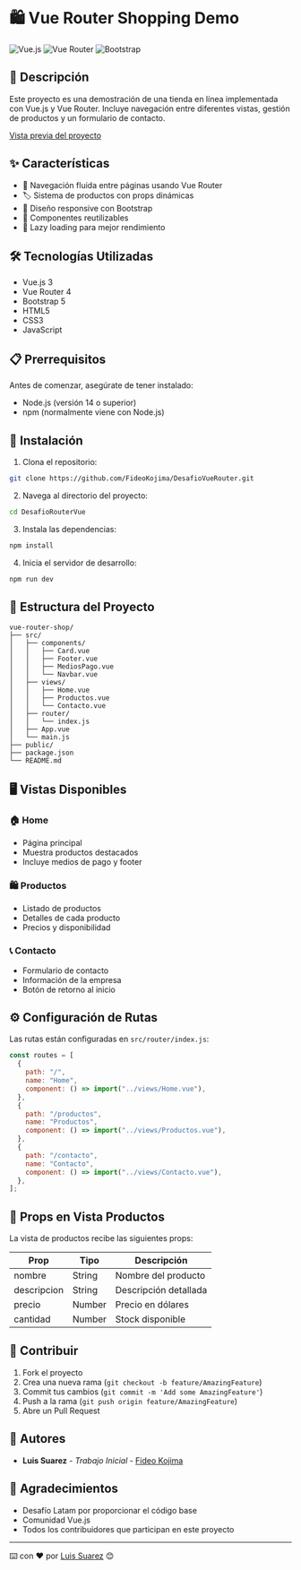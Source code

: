 # 🛍️ Vue Router Shopping Demo

![Vue.js](https://img.shields.io/badge/Vue.js-4FC08D?style=for-the-badge&logo=vue.js&logoColor=white)
![Vue Router](https://img.shields.io/badge/Vue_Router-4FC08D?style=for-the-badge&logo=vue.js&logoColor=white)
![Bootstrap](https://img.shields.io/badge/Bootstrap-7952B3?style=for-the-badge&logo=bootstrap&logoColor=white)

## 📝 Descripción

Este proyecto es una demostración de una tienda en línea implementada con Vue.js y Vue Router. Incluye navegación entre diferentes vistas, gestión de productos y un formulario de contacto.

[Vista previa del proyecto](https://desafio-vue-router-seven.vercel.app/)

## ✨ Características

- 🔄 Navegación fluida entre páginas usando Vue Router
- 🏷️ Sistema de productos con props dinámicas
- 📱 Diseño responsive con Bootstrap
- 💅 Componentes reutilizables
- 🚀 Lazy loading para mejor rendimiento

## 🛠️ Tecnologías Utilizadas

- Vue.js 3
- Vue Router 4
- Bootstrap 5
- HTML5
- CSS3
- JavaScript

## 📋 Prerrequisitos

Antes de comenzar, asegúrate de tener instalado:

- Node.js (versión 14 o superior)
- npm (normalmente viene con Node.js)

## 🚀 Instalación

1. Clona el repositorio:

```bash
git clone https://github.com/FideoKojima/DesafioVueRouter.git
```

2. Navega al directorio del proyecto:

```bash
cd DesafioRouterVue
```

3. Instala las dependencias:

```bash
npm install
```

4. Inicia el servidor de desarrollo:

```bash
npm run dev
```

## 📁 Estructura del Proyecto

```
vue-router-shop/
├── src/
│   ├── components/
│   │   ├── Card.vue
│   │   ├── Footer.vue
│   │   ├── MediosPago.vue
│   │   └── Navbar.vue
│   ├── views/
│   │   ├── Home.vue
│   │   ├── Productos.vue
│   │   └── Contacto.vue
│   ├── router/
│   │   └── index.js
│   ├── App.vue
│   └── main.js
├── public/
├── package.json
└── README.md
```

## 🖥️ Vistas Disponibles

### 🏠 Home

- Página principal
- Muestra productos destacados
- Incluye medios de pago y footer

### 🛍️ Productos

- Listado de productos
- Detalles de cada producto
- Precios y disponibilidad

### 📞 Contacto

- Formulario de contacto
- Información de la empresa
- Botón de retorno al inicio

## ⚙️ Configuración de Rutas

Las rutas están configuradas en `src/router/index.js`:

```javascript
const routes = [
  {
    path: "/",
    name: "Home",
    component: () => import("../views/Home.vue"),
  },
  {
    path: "/productos",
    name: "Productos",
    component: () => import("../views/Productos.vue"),
  },
  {
    path: "/contacto",
    name: "Contacto",
    component: () => import("../views/Contacto.vue"),
  },
];
```

## 🎯 Props en Vista Productos

La vista de productos recibe las siguientes props:

| Prop        | Tipo   | Descripción           |
| ----------- | ------ | --------------------- |
| nombre      | String | Nombre del producto   |
| descripcion | String | Descripción detallada |
| precio      | Number | Precio en dólares     |
| cantidad    | Number | Stock disponible      |

## 🤝 Contribuir

1. Fork el proyecto
2. Crea una nueva rama (`git checkout -b feature/AmazingFeature`)
3. Commit tus cambios (`git commit -m 'Add some AmazingFeature'`)
4. Push a la rama (`git push origin feature/AmazingFeature`)
5. Abre un Pull Request

## 👥 Autores

- **Luis Suarez** - _Trabajo Inicial_ - [Fideo Kojima](https://github.com/FideoKojima)

## 🎉 Agradecimientos

- Desafío Latam por proporcionar el código base
- Comunidad Vue.js
- Todos los contribuidores que participan en este proyecto

---

⌨️ con ❤️ por [Luis Suarez](https://github.com/FideoKojima) 😊

